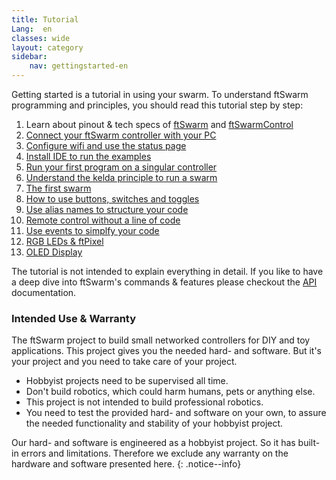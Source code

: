 ```yaml
---
title: Tutorial
Lang:  en
classes: wide
layout: category
sidebar:
    nav: gettingstarted-en
---
```


Getting started is a tutorial in using your swarm. To understand ftSwarm programming and principles, you should read this tutorial step by step: 

1. Learn about pinout & tech specs of [ftSwarm](../1stftSwarm) and [ftSwarmControl](../1stftSwarmControl)
2. [Connect your ftSwarm controller with your PC](../serial)
3. [Configure wifi and use the status page](../WebUI)
4. [Install IDE to run the examples](../ide)
5. [Run your first program on a singular controller](../MotorSwitch)
6. [Understand the kelda principle to run a swarm](../kelda)
7. [The first swarm](../MotorSwitchSwarm)
8. [How to use buttons, switches and toggles](../switches)
9. [Use alias names to structure your code](../MotorSwitchAlias)
10. [Remote control without a line of code](../RemoteControl)
11. [Use events to simplfy your code](../EventControlled)
12. [RGB LEDs & ftPixel](../FtSwarmPixel)
13. [OLED Display](../FtSwarmOLED)

The tutorial is not intended to explain everything in detail. If you like to have a deep dive into ftSwarm's commands & features please checkout the [API](../cpp-api/index.md) documentation.

### Intended Use & Warranty

The ftSwarm project to build small networked controllers for DIY and toy applications. 
This project gives you the needed hard- and software. But it's your project and you need to take care of your project.

- Hobbyist projects need to be supervised all time.
- Don't build robotics, which could harm humans, pets or anything else.
- This project is not intended to build professional robotics.
- You need to test the provided hard- and software on your own, to assure the needed functionality and stability of your hobbyist project.

Our hard- and software is engineered as a hobbyist project. So it has built-in errors and limitations.
Therefore we exclude any warranty on the hardware and software presented here.
{: .notice--info}
